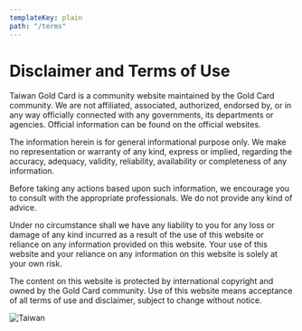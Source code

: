 ```yaml
---
templateKey: plain
path: "/terms"
---
```


<h1>Disclaimer and Terms of Use</h1>
<section class="grid-2 mt-2 homepage-div">
  <div>
Taiwan Gold Card is a community website maintained by the Gold Card community. We are not
 affiliated, associated, authorized, endorsed by, or in any way officially connected with
 any governments, its departments or agencies. Official information can be found on the
 official websites.

The information herein is for general informational purpose only. We make no representation
or warranty of any kind, express or implied, regarding the accuracy, adequacy, validity,
reliability, availability or completeness of any information.

Before taking any actions based upon such information, we encourage you to consult with
the appropriate professionals. We do not provide any kind of advice.

Under no circumstance shall we have any liability to you for any loss or damage of any kind
incurred as a result of the use of this website or reliance on any information provided on
this website. Your use of this website and your reliance on any information on this website
is solely at your own risk.

The content on this website is protected by international copyright and owned by the Gold
Card community. Use of this website means acceptance of all terms of use and disclaimer,
subject to change without notice.

 </div>
 <div>
  <img src="/static/taiwan-unsplash-4e2d165b21579d283d4846f7e5a754e5.jpeg" alt="Taiwan">
 </div>
</section>
